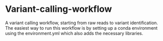 # Variant-calling-workflow
A variant calling workflow, starting from raw reads to variant identification. The easiest way to run this workflow is by setting up a conda environment using the environment.yml which also adds the necessary libraries.
